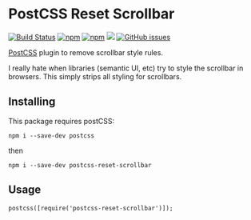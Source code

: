 # PostCSS Reset Scrollbar 
[![Build Status](https://travis-ci.org/keegandonley/postcss-reset-scrollbar.svg?branch=master)](https://travis-ci.org/keegandonley/postcss-reset-scrollbar)
[![npm](https://img.shields.io/npm/v/postcss-reset-scrollbar.svg)](https://www.npmjs.com/package/postcss-reset-scrollbar)
[![npm](https://img.shields.io/npm/l/postcss-reset-scrollbar.svg)](https://www.npmjs.com/package/postcss-reset-scrollbar)
[![](https://img.shields.io/github/issues-pr/keegandonley/postcss-reset-scrollbar.svg)](https://github.com/keegandonley/postcss-reset-scrollbar)
[![GitHub issues](https://img.shields.io/github/issues/keegandonley/postcss-reset-scrollbar.svg)](https://github.com/keegandonley/postcss-reset-scrollbar)

[PostCSS](https://github.com/postcss/postcss) plugin to remove scrollbar style rules.

I really hate when libraries (semantic UI, etc) try to style the scrollbar in browsers. This simply strips all styling for scrollbars. 

## Installing
This package requires postCSS:

`npm i --save-dev postcss`

then

`npm i --save-dev postcss-reset-scrollbar`

## Usage

`postcss([require('postcss-reset-scrollbar')]);`

